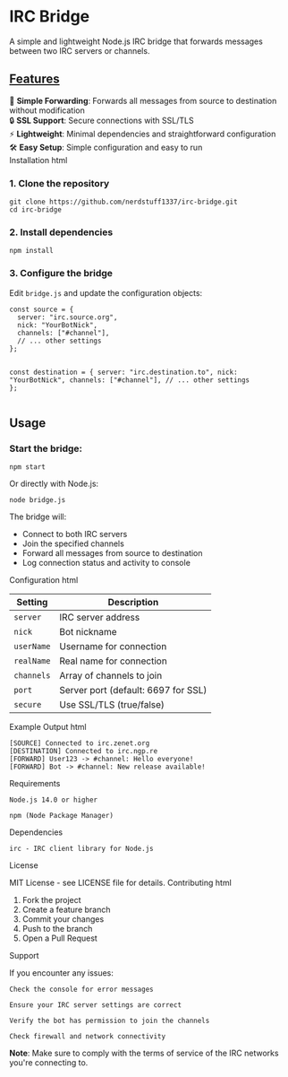 <h1>IRC Bridge</h1>

A simple and lightweight Node.js IRC bridge that forwards messages between two IRC servers or channels.</br>


<h2 style="text-decoration: underline; font-weight: bold;">Features</h2>
<div class="features"> <div class="feature"> <span class="emoji">🔄</span> <strong>Simple Forwarding</strong>: Forwards all messages from source to destination without modification </div> <div class="feature"> <span class="emoji">🔒</span> <strong>SSL Support</strong>: Secure connections with SSL/TLS </div> <div class="feature"> <span class="emoji">⚡</span> <strong>Lightweight</strong>: Minimal dependencies and straightforward configuration </div> <div class="feature"> <span class="emoji">🛠️</span> <strong>Easy Setup</strong>: Simple configuration and easy to run </div> </div>
Installation
html

<div class="installation-steps">
  <div class="step">
    <h3>1. Clone the repository</h3>
    <pre><code>git clone https://github.com/nerdstuff1337/irc-bridge.git
cd irc-bridge</code></pre>
  </div>
  
  <div class="step">
    <h3>2. Install dependencies</h3>
    <pre><code>npm install</code></pre>
  </div>
  
  <div class="step">
    <h3>3. Configure the bridge</h3>
    <p>Edit <code>bridge.js</code> and update the configuration objects:</p>
    <pre><code class="language-javascript">const source = {
  server: "irc.source.org",
  nick: "YourBotNick",
  channels: ["#channel"],
  // ... other settings
};

const destination = {
  server: "irc.destination.to",
  nick: "YourBotNick", 
  channels: ["#channel"],
  // ... other settings
};</code></pre>
  </div>
</div>

<h2>Usage</h2>

<div class="usage">
  <h3>Start the bridge:</h3>
  <pre><code class="language-bash">npm start</code></pre>
  
  <p>Or directly with Node.js:</p>
  <pre><code class="language-bash">node bridge.js</code></pre>
  
  <div class="bridge-info">
    <p>The bridge will:</p>
    <ul>
      <li>Connect to both IRC servers</li>
      <li>Join the specified channels</li>
      <li>Forward all messages from source to destination</li>
      <li>Log connection status and activity to console</li>
    </ul>
  </div>
</div>

Configuration
html

<div class="configuration">
  <table>
    <thead>
      <tr>
        <th>Setting</th>
        <th>Description</th>
      </tr>
    </thead>
    <tbody>
      <tr>
        <td><code>server</code></td>
        <td>IRC server address</td>
      </tr>
      <tr>
        <td><code>nick</code></td>
        <td>Bot nickname</td>
      </tr>
      <tr>
        <td><code>userName</code></td>
        <td>Username for connection</td>
      </tr>
      <tr>
        <td><code>realName</code></td>
        <td>Real name for connection</td>
      </tr>
      <tr>
        <td><code>channels</code></td>
        <td>Array of channels to join</td>
      </tr>
      <tr>
        <td><code>port</code></td>
        <td>Server port (default: 6697 for SSL)</td>
      </tr>
      <tr>
        <td><code>secure</code></td>
        <td>Use SSL/TLS (true/false)</td>
      </tr>
    </tbody>
  </table>
</div>

Example Output
html

<div class="example-output">
  <pre><code class="language-text">[SOURCE] Connected to irc.zenet.org
[DESTINATION] Connected to irc.ngp.re
[FORWARD] User123 -> #channel: Hello everyone!
[FORWARD] Bot -> #channel: New release available!</code></pre>
</div>

Requirements

    Node.js 14.0 or higher

    npm (Node Package Manager)

Dependencies

    irc - IRC client library for Node.js

License

MIT License - see LICENSE file for details.
Contributing
html

<div class="contributing">
  <ol>
    <li>Fork the project</li>
    <li>Create a feature branch</li>
    <li>Commit your changes</li>
    <li>Push to the branch</li>
    <li>Open a Pull Request</li>
  </ol>
</div>

Support

If you encounter any issues:

    Check the console for error messages

    Ensure your IRC server settings are correct

    Verify the bot has permission to join the channels

    Check firewall and network connectivity

<b>Note</b>: Make sure to comply with the terms of service of the IRC networks you're connecting to.
